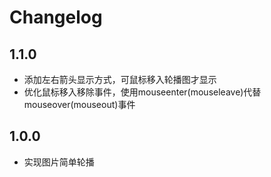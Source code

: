 # Changelog

## 1.1.0
- 添加左右箭头显示方式，可鼠标移入轮播图才显示
- 优化鼠标移入移除事件，使用mouseenter(mouseleave)代替mouseover(mouseout)事件

## 1.0.0
- 实现图片简单轮播
